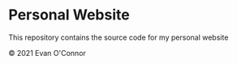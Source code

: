 # Personal Website

This repository contains the source code for my personal website

&copy; 2021 Evan O'Connor